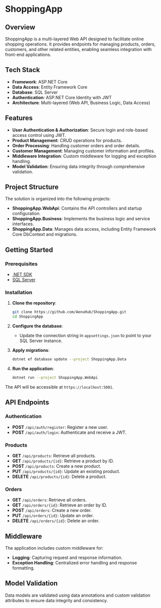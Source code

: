 # ShoppingApp

## Overview

ShoppingApp is a multi-layered Web API designed to facilitate online shopping operations. It provides endpoints for managing products, orders, customers, and other related entities, enabling seamless integration with front-end applications.

## Tech Stack

- **Framework**: ASP.NET Core
- **Data Access**: Entity Framework Core
- **Database**: SQL Server
- **Authentication**: ASP.NET Core Identity with JWT
- **Architecture**: Multi-layered (Web API, Business Logic, Data Access)

## Features

- **User Authentication & Authorization**: Secure login and role-based access control using JWT.
- **Product Management**: CRUD operations for products.
- **Order Processing**: Handling customer orders and order details.
- **Customer Management**: Managing customer information and profiles.
- **Middleware Integration**: Custom middleware for logging and exception handling.
- **Model Validation**: Ensuring data integrity through comprehensive validation.

## Project Structure

The solution is organized into the following projects:

- **ShoppingApp.WebApi**: Contains the API controllers and startup configuration.
- **ShoppingApp.Business**: Implements the business logic and service interfaces.
- **ShoppingApp.Data**: Manages data access, including Entity Framework Core DbContext and migrations.

## Getting Started

### Prerequisites

- [.NET SDK](https://dotnet.microsoft.com/download)
- [SQL Server](https://www.microsoft.com/en-us/sql-server/sql-server-downloads)

### Installation

1. **Clone the repository**:
   ```bash
   git clone https://github.com/AenuHub/ShoppingApp.git
   cd ShoppingApp
   ```

2. **Configure the database**:
   - Update the connection string in `appsettings.json` to point to your SQL Server instance.

3. **Apply migrations**:
   ```bash
   dotnet ef database update --project ShoppingApp.Data
   ```

4. **Run the application**:
   ```bash
   dotnet run --project ShoppingApp.WebApi
   ```

The API will be accessible at `https://localhost:5001`.

## API Endpoints

### Authentication

- **POST** `/api/auth/register`: Register a new user.
- **POST** `/api/auth/login`: Authenticate and receive a JWT.

### Products

- **GET** `/api/products`: Retrieve all products.
- **GET** `/api/products/{id}`: Retrieve a product by ID.
- **POST** `/api/products`: Create a new product.
- **PUT** `/api/products/{id}`: Update an existing product.
- **DELETE** `/api/products/{id}`: Delete a product.

### Orders

- **GET** `/api/orders`: Retrieve all orders.
- **GET** `/api/orders/{id}`: Retrieve an order by ID.
- **POST** `/api/orders`: Create a new order.
- **PUT** `/api/orders/{id}`: Update an order.
- **DELETE** `/api/orders/{id}`: Delete an order.

## Middleware

The application includes custom middleware for:

- **Logging**: Capturing request and response information.
- **Exception Handling**: Centralized error handling and response formatting.

## Model Validation

Data models are validated using data annotations and custom validation attributes to ensure data integrity and consistency.
